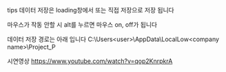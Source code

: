 tips
데이터 저장은 loading창에서 또는 직접 저장으로 저장 됩니다

마우스가 작동 안할 시
alt를 누르면 마우스 on, off가 됩니다

데이터 저장 경로는 아래 입니다
C:\Users\<user>\AppData\LocalLow\<company name>\Project_P

시연영상
https://www.youtube.com/watch?v=qop2KnrpkrA
